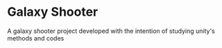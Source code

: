 # Galaxy Shooter
 A galaxy shooter project developed with the intention of studying unity's methods and codes
